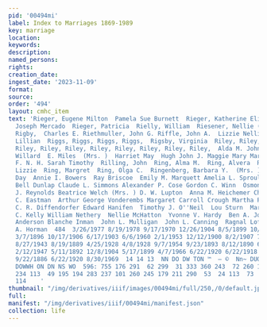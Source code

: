 ```yaml
---
pid: '00494mi'
label: Index to Marriages 1869-1989
key: marriage
location: 
keywords: 
description: 
named_persons: 
rights: 
creation_date: 
ingest_date: '2023-11-09'
format: 
source: 
order: '494'
layout: cmhc_item
text: 'Rieger, Eugene Milton  Pamela Sue Burnett  Rieger, Katherine Elizabeth Pete
  Joseph Mercado  Rieger, Patricia  Rielly, William  Riesener, Nellie (Mrs. )  Riess,  Rigby,
  Rigby,  Charles E. Riethmuller, John G. Riffle, John A.  Lizzie Nellie  Rigg, Kathryn  Riggins,
  Lillian  Riggs, Riggs, Riggs, Riggs,  Rigsby, Virginia  Riley, Riley, Riley, Riley,
  Riley, Riley, Riley, Riley, Riley, Riley, Riley, Riley,  Alda M. John  Nancy L.
  Willard  E. Miles  (Mrs. )  Harriet May  Hugh John J. Maggie Mary Mary Maurice Morris
  F. N. H. Sarah Timothy  Rilling, John  Ring, Alma M.  Ring, Alvera  Ring, Charles  Ring,
  Lizzie  Ring, Margret  Ring, Olga C.  Ringenberg, Barbara Y.  (Mrs. )  Roger L.
  Day  Annie I. Bowers  Ray Briscoe  Emily M. Marquett Amelia L. Sproul (Mrs. ) Daisy
  Bell Dunlap Claude L. Simmons Alexander P. Cose Gordon C. Winn  Osmond Flynn  Louis
  J. Reynolds Beatrice Welch (Mrs. ) D. W. Lupton  Anna M. Heichemer Charles Randolph  Mary
  C. Eastman  Arthur George Vonderembs Margaret Carroll Crough Martha Pauline Walrath
  C. R. Diffendorfer Edward Hanifen  Timothy J. O''Neil  Lou Sturn  Mary E. Thomas  Frank
  C. Kelly William Nethery  Nellie McHatton  Yvonne V. Hardy  Ben A. Johnson  Herman
  Anderson Blanche Inman  John L. Mulligan  John L. Canning  Ragnal Lofquist  Larry
  A. Horman  484  3/26/1977 8/19/1978 9/17/1970 12/26/1904 8/5/1899 10/21/1886 10/26/1880
  3/7/1896 10/17/1906 6/17/1903 6/6/1960 2/1/1953 12/12/1900 8/2/1907 7/16/1891 4/15/1903
  8/27/1943 8/19/1889 4/25/1928 4/8/1928 9/7/1954 9/23/1893 8/12/1890 6/6/1894 1/16/1894
  2/12/1947 5/11/1892 12/8/1904 5/17/1899 4/7/1966 6/22/1920 6/22/1918 7/21/1899 2/6/1895
  9/22/1886 6/22/1920 8/30/1969  14 14 13  NN DO DW TON ™  — ©  Nn~ DUO TAMA D VO
  DOWWH ON DN NS WO  596: 755 176 291  62 299  31 333 360 243  72 260 135 394 142
  234 113  49 195 194 283 237 101 260 245 179 211 290  53  24 113  73  60 287 298
  114    '
thumbnail: "/img/derivatives/iiif/images/00494mi/full/250,/0/default.jpg"
full: 
manifest: "/img/derivatives/iiif/00494mi/manifest.json"
collection: life
---
```

